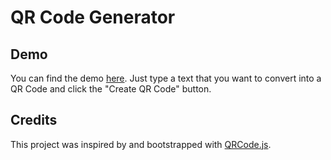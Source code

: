 # QR Code Generator

## Demo

You can find the demo [here](https://niklaskeerl.github.io/qrqrgenerator/).
Just type a text that you want to convert into a QR Code and click the "Create QR Code" button.

## Credits

This project was inspired by and bootstrapped with [QRCode.js](https://github.com/davidshimjs/qrcodejs).